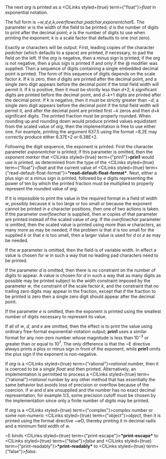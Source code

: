  



The next *arg* is printed as a <ClLinks styled={true} term={"float"}><i>float</i></ClLinks> in exponential notation. 



The full form is &#126;*w*,*d*,*e*,*k*,*overflowchar*,*padchar*,*exponentchar*E. The parameter *w* is the width of the field to be printed; *d* is the number of digits to print after the decimal point; *e* is the number of digits to use when printing the exponent; *k* is a scale factor that defaults to one (not zero). 



Exactly *w* characters will be output. First, leading copies of the character *padchar* (which defaults to a space) are printed, if necessary, to pad the field on the left. If the *arg* is negative, then a minus sign is printed; if the *arg* is not negative, then a plus sign is printed if and only if the @ modifier was supplied. Then a sequence of digits containing a single embedded decimal point is printed. The form of this sequence of digits depends on the scale factor *k*. If *k* is zero, then *d* digits are printed after the decimal point, and a single zero digit appears before the decimal point if the total field width will permit it. If *k* is positive, then it must be strictly less than *d*+2; *k* significant digits are printed before the decimal point, and *d−k*+1 digits are printed after the decimal point. If *k* is negative, then it must be strictly greater than *−d*; a single zero digit appears before the decimal point if the total field width will permit it, and after the decimal point are printed first *−k* zeros and then *d*+*k* significant digits. The printed fraction must be properly rounded. When rounding up and rounding down would produce printed values equidistant from the scaled value of *arg*, then the implementation is free to use either one. For example, printing the argument 637.5 using the format &#126;8,2E may correctly produce either 6.37E+2 or 6.38E+2. 







 



 



Following the digit sequence, the exponent is printed. First the character parameter *exponentchar* is printed; if this parameter is omitted, then the *exponent marker* that <ClLinks styled={true} term={"prin1"}><b>prin1</b></ClLinks> would use is printed, as determined from the type of the <ClLinks styled={true} term={"float"}><i>float</i></ClLinks> and the current value of <ClLinks styled={true} term={"read-default-float-format"}><b>\*read-default-float-format\*</b></ClLinks>. Next, either a plus sign or a minus sign is printed, followed by *e* digits representing the power of ten by which the printed fraction must be multiplied to properly represent the rounded value of *arg*. 



If it is impossible to print the value in the required format in a field of width *w*, possibly because *k* is too large or too small or because the exponent cannot be printed in *e* character positions, then one of two actions is taken. If the parameter *overflowchar* is supplied, then *w* copies of that parameter are printed instead of the scaled value of *arg*. If the *overflowchar* parameter is omitted, then the scaled value is printed using more than *w* characters, as many more as may be needed; if the problem is that *d* is too small for the supplied *k* or that *e* is too small, then a larger value is used for *d* or *e* as may be needed. 



If the *w* parameter is omitted, then the field is of variable width. In effect a value is chosen for *w* in such a way that no leading pad characters need to be printed. 



If the parameter *d* is omitted, then there is no constraint on the number of digits to appear. A value is chosen for *d* in such a way that as many digits as possible may be printed subject to the width constraint imposed by the parameter *w*, the constraint of the scale factor *k*, and the constraint that no trailing zero digits may appear in the fraction, except that if the fraction to be printed is zero then a single zero digit should appear after the decimal point. 



If the parameter *e* is omitted, then the exponent is printed using the smallest number of digits necessary to represent its value. 



If all of <i>w</i>, <i>d</i>, and <i>e</i> are omitted, then the effect is to print the value using ordinary free-format exponential-notation output; <b>prin1</b> uses a similar format for any non-zero number whose magnitude is less than 10<sup><i>−</i>3</sup> or greater than or equal to 10<sup>7</sup>. The only difference is that the &#126;E directive always prints a plus or minus sign in front of the exponent, while <b>prin1</b> omits the plus sign if the exponent is non-negative. 



If *arg* is a <ClLinks styled={true} term={"rational"}><i>rational</i></ClLinks> number, then it is coerced to be a *single float* and then printed. Alternatively, an implementation is permitted to process a <ClLinks styled={true} term={"rational"}><i>rational</i></ClLinks> number by any other method that has essentially the same behavior but avoids loss of precision or overflow because of the coercion. If *w* and *d* are unsupplied and the number has no exact decimal representation, for example 1/3, some precision cutoff must be chosen by the implementation since only a finite number of digits may be printed. 



If *arg* is a <ClLinks styled={true} term={"complex"}><i>complex</i></ClLinks> number or some non-numeric <ClLinks styled={true} term={"object"}><i>object</i></ClLinks>, then it is printed using the format directive &#126;*w*D, thereby printing it in decimal radix and a minimum field width of *w*. 



&#126;E binds <ClLinks styled={true} term={"print-escape"}><b>\*print-escape\*</b></ClLinks> to <ClLinks styled={true} term={"false"}><i>false</i></ClLinks> and <ClLinks styled={true} term={"print-readably"}><b>\*print-readably\*</b></ClLinks> to <ClLinks styled={true} term={"false"}><i>false</i></ClLinks>. 



